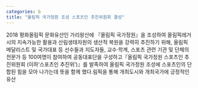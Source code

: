 ```yaml
---
categories: b
title: "올림픽 국가정원 조성 스포츠인 추진위원회 결성"
---
```

2018 평화올림픽 문화유산인 가리왕산에 『올림픽 국가정원』을 조성하여 올림픽레거시의 지속가능한 활용과 산림생태자원의 생산적 복원을 강력히 추진하기 위해, 올림픽 메달리스트 및 국가대표 등 선수들과 지도자들, 교수&middot;학계, 스포츠 관련 기관 및 단체의 전문가 등 100여명이 참여하여 공동대표단을 구성하고『올림픽 국가정원 스포츠인 추진위원회 (이하&lsquo;스포츠인 추진위&rsquo;)』를 발족하여 올림픽 국가정원 조성에 스포츠인의 단합된 힘을 모아 나가는데 뜻을 함께 했다.림픽을 통해 개최도시와 개최국가에 긍정적인 유산